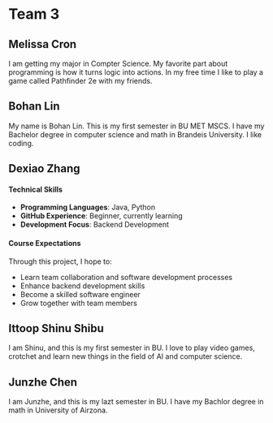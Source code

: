 # Team 3

## Melissa Cron

I am getting my major in Compter Science. My favorite part about programming is how it turns logic into actions. In my free time I like to play a game called Pathfinder 2e with my friends.

## Bohan Lin

My name is Bohan Lin. This is my first semester in BU MET MSCS. I have my Bachelor degree in computer science and math in Brandeis University. I like coding. 

## Dexiao Zhang
#### Technical Skills
- **Programming Languages**: Java, Python
- **GitHub Experience**: Beginner, currently learning
- **Development Focus**: Backend Development

#### Course Expectations
Through this project, I hope to:
- Learn team collaboration and software development processes
- Enhance backend development skills
- Become a skilled software engineer
- Grow together with team members

## Ittoop Shinu Shibu

I am Shinu, and this is my first semester in BU. I love to play video games, crotchet and learn new things in the field of AI and computer science.

## Junzhe Chen

I am Junzhe, and this is my lazt semester in BU. I have my Bachlor degree in math in University of Airzona.